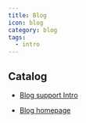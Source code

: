 ```yaml
---
title: Blog
icon: blog
category: blog
tags:
  - intro
---
```


## Catalog

- [Blog support Intro](intro.md)

- [Blog homepage](home.md)
